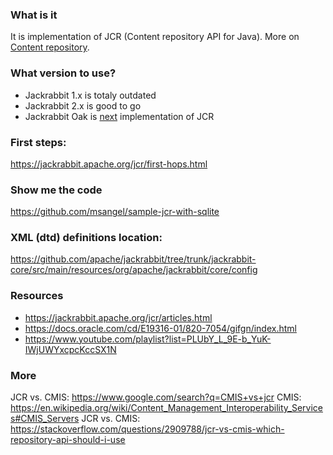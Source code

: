 ### What is it
It is implementation of JCR (Content repository API for Java). More on [Content repository](https://en.wikipedia.org/wiki/Content_repository).

### What version to use?
- Jackrabbit 1.x is totaly outdated
- Jackrabbit 2.x is good to go
- Jackrabbit Oak is [next](https://jackrabbit.apache.org/oak/docs/differences.html) implementation of JCR

### First steps:
https://jackrabbit.apache.org/jcr/first-hops.html

### Show me the code
https://github.com/msangel/sample-jcr-with-sqlite

### XML (dtd) definitions location:
https://github.com/apache/jackrabbit/tree/trunk/jackrabbit-core/src/main/resources/org/apache/jackrabbit/core/config

### Resources
- https://jackrabbit.apache.org/jcr/articles.html
- https://docs.oracle.com/cd/E19316-01/820-7054/gifgn/index.html
- https://www.youtube.com/playlist?list=PLUbY_L_9E-b_YuK-IWjUWYxcpcKccSX1N

### More
JCR vs. CMIS: https://www.google.com/search?q=CMIS+vs+jcr
CMIS: https://en.wikipedia.org/wiki/Content_Management_Interoperability_Services#CMIS_Servers
JCR vs. CMIS: https://stackoverflow.com/questions/2909788/jcr-vs-cmis-which-repository-api-should-i-use
